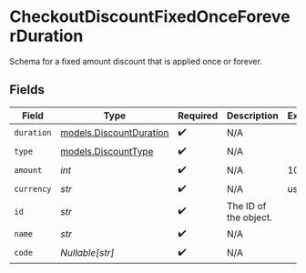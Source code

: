 # CheckoutDiscountFixedOnceForeverDuration

Schema for a fixed amount discount that is applied once or forever.


## Fields

| Field                                                    | Type                                                     | Required                                                 | Description                                              | Example                                                  |
| -------------------------------------------------------- | -------------------------------------------------------- | -------------------------------------------------------- | -------------------------------------------------------- | -------------------------------------------------------- |
| `duration`                                               | [models.DiscountDuration](../models/discountduration.md) | :heavy_check_mark:                                       | N/A                                                      |                                                          |
| `type`                                                   | [models.DiscountType](../models/discounttype.md)         | :heavy_check_mark:                                       | N/A                                                      |                                                          |
| `amount`                                                 | *int*                                                    | :heavy_check_mark:                                       | N/A                                                      | 1000                                                     |
| `currency`                                               | *str*                                                    | :heavy_check_mark:                                       | N/A                                                      | usd                                                      |
| `id`                                                     | *str*                                                    | :heavy_check_mark:                                       | The ID of the object.                                    |                                                          |
| `name`                                                   | *str*                                                    | :heavy_check_mark:                                       | N/A                                                      |                                                          |
| `code`                                                   | *Nullable[str]*                                          | :heavy_check_mark:                                       | N/A                                                      |                                                          |